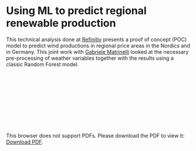 # Using ML to predict regional renewable production 

This technical analysis done at [Refinitiv](www.refinitiv.com) presents a proof of concept (POC) model to predict wind productions in regional price areas in the Nordics and in Germany. This joint work with [Gabriele Matrinelli](https://www.linkedin.com/in/gabriele-martinelli-10bb1819/) looked at the necessary pre-processing of weather variables together with the results using a classic Random Forest model.  


<object data="https://chrcoello.github.io/images/2019-06-01-wind-power-prediction/ML_wind_production_Refinitiv.pdf" type="application/pdf" width="1400px" height="1400px">
    <embed src="https://chrcoello.github.io/images/2019-06-01-wind-power-prediction/ML_wind_production_Refinitiv.pdf">
        <p>This browser does not support PDFs. Please download the PDF to view it: <a href="https://chrcoello.github.io/images/2019-06-01-wind-power-prediction/ML_wind_production_Refinitiv.pdf">Download PDF</a>.</p>
    </embed>
</object>


